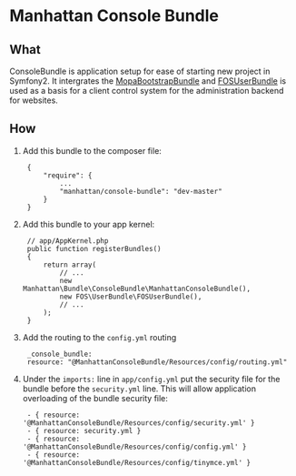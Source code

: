 # Manhattan Console Bundle

## What
ConsoleBundle is application setup for ease of starting new project in Symfony2. It intergrates the [MopaBootstrapBundle](https://github.com/phiamo/MopaBootstrapBundle) and [FOSUserBundle](https://github.com/FriendsOfSymfony/FOSUserBundle) is used as a basis for a client control system for the administration backend for websites.

## How
1. Add this bundle to the composer file:

        {
            "require": {
                ...
                "manhattan/console-bundle": "dev-master"
            }
        }

2. Add this bundle to your app kernel:

        // app/AppKernel.php
        public function registerBundles()
        {
            return array(
                // ...
                new Manhattan\Bundle\ConsoleBundle\ManhattanConsoleBundle(),
                new FOS\UserBundle\FOSUserBundle(),
                // ...
            );
        }

3. Add the routing to the `config.yml` routing

        _console_bundle:
        resource: "@ManhattanConsoleBundle/Resources/config/routing.yml"

4. Under the `imports:` line in `app/config.yml` put the security file for the bundle before the `security.yml` line. This will allow application overloading of the bundle security file:

        - { resource: '@ManhattanConsoleBundle/Resources/config/security.yml' }
        - { resource: security.yml }
        - { resource: '@ManhattanConsoleBundle/Resources/config/config.yml' }
        - { resource: '@ManhattanConsoleBundle/Resources/config/tinymce.yml' }
